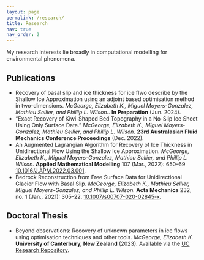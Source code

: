```yaml
---
layout: page
permalink: /research/
title: Research
nav: true
nav_order: 2
---
```


My research interests lie broadly in computational modelling for environmental phenomena.

## Publications

- Recovery of basal slip and ice thickness for ice flwo describe by the Shallow Ice Approximation using an adjoint based optimisation method in two-dimensions. *McGeorge, Elizabeth K., Miguel Moyers-Gonzalez, Mathieu Sellier, and Phillip L. Wilson.*. **In Preparation** (Jun. 2024).
- “Exact Recovery of Kiwi-Shaped Bed Topography in a No-Slip Ice Sheet Using Only Surface Data.” *McGeorge, Elizabeth K., Miguel Moyers-Gonzalez, Mathieu Sellier, and Phillip L. Wilson.* **23rd Australasian Fluid Mechanics Conference Proceedings** (Dec. 2022).
- An Augmented Lagrangian Algorithm for Recovery of Ice Thickness in Unidirectional Flow Using the Shallow Ice Approximation. *McGeorge, Elizabeth K., Miguel Moyers-Gonzalez, Mathieu Sellier, and Phillip L. Wilson.*  **Applied Mathematical Modelling** 107 (Mar., 2022): 650–69 [10.1016/J.APM.2022.03.001](https://doi.org/10.1016/J.APM.2022.03.001).
-  Bedrock Reconstruction from Free Surface Data for Unidirectional Glacier Flow with Basal Slip. *McGeorge, Elizabeth K., Mathieu Sellier, Miguel Moyers-Gonzalez, and Phillip L. Wilson.* **Acta Mechanica** 232, no. 1 (Jan., 2021): 305–22. [10.1007/s00707-020-02845-x](https://doi.org/10.1007/s00707-020-02845-x).

## Doctoral Thesis
- Beyond observations: Recovery of unknown parameters in ice flows using optimisation techniques and other tools. *McGeorge, Elizabeth K.* **University of Canterbury, New Zealand** (2023). Available via the [UC Research Repository](https://ir.canterbury.ac.nz/items/ff208415-df0a-4b90-b9d9-3baa4825ea31).


<!-- _pages/publications.md
<div class="publications">

{% bibliography %}

{%- for y in page.years %}
  <h2 class="year" style="color: blue">{{y}}</h2>
  {% bibliography -f papers -q @*[year={{y}}]* %}
{% endfor %}

</div>
 -->